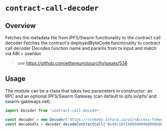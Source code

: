 # `contract-call-decoder`

## Overview

Fetches the metadata file from IPFS/Swarm functionality to the contract call decoder
Fetches the contract's deployedByteCode functionality to contract call decoder
Decodes function name and params from tx input and match via ABI + userdoc

> see https://github.com/ethereum/sourcify/issues/538

## Usage

The module can be a class that takes two parameters in constructor: an RPC and an optional IPFS/Swarm Gateway (can default to ipfs.io/ipfs/ and swarm-gateways.net).


```ts 
import Decoder from 'contract-call-decoder'

const decoder = new Decoder('https://rinkeby.infura.io/v3/<Access-Token>', { ipfs: 'https://ipfs.infura.io/ipfs/' })
const decodedTx = decoder.decodeContractCall('0x40c10f19000000000000000000000000aa6042aa65eb93c6439cdaebc27b3bd09c5dfe940000000000000000000000000000000000000000000000000de0b6b3a7640000', '0x7492F518e41D8610a677Fe84b39223b746449979')
```

